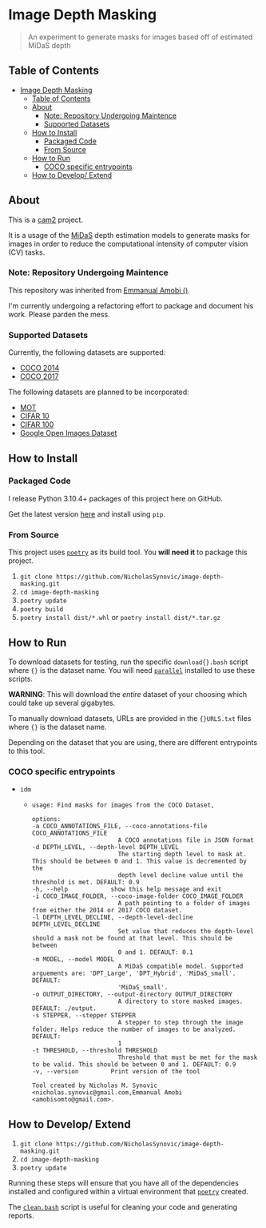 # Image Depth Masking

> An experiment to generate masks for images based off of estimated MiDaS depth

## Table of Contents

- [Image Depth Masking](#image-depth-masking)
  - [Table of Contents](#table-of-contents)
  - [About](#about)
    - [Note: Repository Undergoing Maintence](#note-repository-undergoing-maintence)
    - [Supported Datasets](#supported-datasets)
  - [How to Install](#how-to-install)
    - [Packaged Code](#packaged-code)
    - [From Source](#from-source)
  - [How to Run](#how-to-run)
    - [COCO specific entrypoints](#coco-specific-entrypoints)
  - [How to Develop/ Extend](#how-to-develop-extend)

## About

This is a [cam2]() project.

It is a usage of the [MiDaS]() depth estimation models to generate masks for
images in order to reduce the computational intensity of computer vision (CV)
tasks.

### Note: Repository Undergoing Maintence

This repository was inherited from [Emmanual Amobi ()]().

I'm currently undergoing a refactoring effort to package and document his work.
Please parden the mess.

### Supported Datasets

Currently, the following datasets are supported:

- [COCO 2014]()
- [COCO 2017]()

The following datasets are planned to be incorporated:

- [MOT]()
- [CIFAR 10]()
- [CIFAR 100]()
- [Google Open Images Dataset]()

## How to Install

### Packaged Code

I release Python 3.10.4+ packages of this project here on GitHub.

Get the latest version [here]() and install using `pip`.

### From Source

This project uses [`poetry`]() as its build tool. You **will need it** to
package this project.

1. `git clone https://github.com/NicholasSynovic/image-depth-masking.git`
2. `cd image-depth-masking`
3. `poetry update`
4. `poetry build`
5. `poetry install dist/*.whl` or `poetry install dist/*.tar.gz`

## How to Run

To download datasets for testing, run the specific `download{}.bash` script
where `{}` is the dataset name. You will need [`parallel`]() installed to use
these scripts.

**WARNING**: This will download the *entire* dataset of your choosing which
could take up several gigabytes.

To manually download datasets, URLs are provided in the `{}URLS.txt` files where
`{}` is the dataset name.

Depending on the dataset that you are using, there are different entrypoints to
this tool.

### COCO specific entrypoints

- `idm`
  - ```
    usage: Find masks for images from the COCO Dataset,

    options:
    -a COCO_ANNOTATIONS_FILE, --coco-annotations-file COCO_ANNOTATIONS_FILE
                            A COCO annotations file in JSON format
    -d DEPTH_LEVEL, --depth-level DEPTH_LEVEL
                            The starting depth level to mask at. This should be between 0 and 1. This value is decremented by the
                            depth level decline value until the threshold is met. DEFAULT: 0.9
    -h, --help            show this help message and exit
    -i COCO_IMAGE_FOLDER, --coco-image-folder COCO_IMAGE_FOLDER
                            A path pointing to a folder of images from either the 2014 or 2017 COCO dataset.
    -l DEPTH_LEVEL_DECLINE, --depth-level-decline DEPTH_LEVEL_DECLINE
                            Set value that reduces the depth-level should a mask not be found at that level. This should be between
                            0 and 1. DEFAULT: 0.1
    -m MODEL, --model MODEL
                            A MiDaS compatible model. Supported arguements are: 'DPT_Large', 'DPT_Hybrid', 'MiDaS_small'. DEFAULT:
                            'MiDaS_small'.
    -o OUTPUT_DIRECTORY, --output-directory OUTPUT_DIRECTORY
                            A directory to store masked images. DEFAULT: ./output.
    -s STEPPER, --stepper STEPPER
                            A stepper to step through the image folder. Helps reduce the number of images to be analyzed. DEFAULT:
                            1
    -t THRESHOLD, --threshold THRESHOLD
                            Threshold that must be met for the mask to be valid. This should be between 0 and 1. DEFAULT: 0.9
    -v, --version         Print version of the tool

    Tool created by Nicholas M. Synovic <nicholas.synovic@gmail.com,Emmanual Amobi <amobisomto@gmail.com>.
    ```

## How to Develop/ Extend

1. `git clone https://github.com/NicholasSynovic/image-depth-masking.git`
2. `cd image-depth-masking`
3. `poetry update`

Running these steps will ensure that you have all of the dependencies
installed and configured within a virtual environment that
[`poetry`]() created.

The [`clean.bash`](clean.bash) script is useful for cleaning your code and
generating reports.
